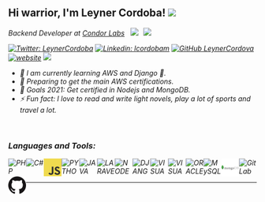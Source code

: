 <h2> Hi warrior, I'm Leyner Cordoba! <img src="https://media.giphy.com/media/SXyDYS8HSWfaMTmKGJ/giphy.gif" width="50"></h2>
<img align='right' src="https://media.giphy.com/media/1sgetPM00wWqJpVUTl/giphy.gif" width="230">


<p><em>Backend Developer at <a href="https://condorlabs.io/">Condor Labs</a>&nbsp &nbsp<img src="https://condorlabs.io/favicon-32x32.png?v=8031a439d4511ed16be9cc014fc17b20" width="20"></p>


[![Twitter: LeynerCordoba](https://img.shields.io/twitter/follow/leynercordoba?style=social)](https://twitter.com/leynercordoba)
[![Linkedin: lcordobam](https://img.shields.io/badge/-leynercordoba-blue?style=flat-square&logo=Linkedin&logoColor=white&link=www.linkedin.com/in/lcordobam)](www.linkedin.com/in/lcordobam/)
[![GitHub LeynerCordova](https://img.shields.io/github/followers/leynercordoba?label=follow&style=social)](https://github.com/LeynerCordoba)
[![website](https://img.shields.io/badge/Website-46a2f1.svg?&style=flat-square&logo=Google-Chrome&logoColor=white&link=https://anmolsingh.me/)](https://lcordobam.com/)
![](https://komarev.com/ghpvc/?username=leynercordoba&color=blue)
- 🌱 I am currently learning AWS and Django 🤣.
- 🔭 Preparing to get the main AWS certifications.
- 🥅 Goals 2021: Get certified in Nodejs and MongoDB.
- ⚡ Fun fact: I love to read and write light novels, play a lot of sports and travel a lot.

<br />

### Languages and Tools:

[<img align="left" alt="PHP" width="36px" height="36px" src="https://user-images.githubusercontent.com/12550150/134826660-ac9f0db8-c6e7-4398-bd8d-8bb42fd61ae4.png" />][webdevplaylist]
[<img align="left" alt="C#" width="36px" height="36px"  src="https://user-images.githubusercontent.com/12550150/134826684-d8adb397-53c0-4251-82c4-e7cccfd5082e.png" />][webdevplaylist]
[<img align="left" alt="JAVASCRIPT" width="36px" height="36px"  src="https://raw.githubusercontent.com/github/explore/80688e429a7d4ef2fca1e82350fe8e3517d3494d/topics/javascript/javascript.png" />][cssplaylist]
[<img align="left" alt="PYTHON" width="36px" height="36px" src="https://user-images.githubusercontent.com/12550150/134826717-994a77e9-c743-4ae3-8cc0-aeafd76a4454.png" />][cssplaylist]
[<img align="left" alt="JAVA" width="36px" height="36px" src="https://user-images.githubusercontent.com/12550150/134826943-a45e9041-0056-4501-9304-14c9025f49e4.png" />][jsplaylist]
[<img align="left" alt="LARAVEL" width="36px" height="36px"  src="https://user-images.githubusercontent.com/12550150/134826962-476a1dca-7d53-4f7b-8640-8520af5e81ab.png" />][reactplaylist]
[<img align="left" alt="NODEJS" width="36px" height="36px"  src="https://user-images.githubusercontent.com/12550150/134826975-8f47918f-c13e-4d81-9ba7-eb4b06bde6ef.png" />][webdevplaylist]
[<img align="left" alt="DJANGO" width="36px" height="36px" src="https://user-images.githubusercontent.com/12550150/134826987-a39bf042-ca36-4564-8fd6-bfde921ecf69.png" />][webdevplaylist]
[<img align="left" alt="VISUAL STUDIO" width="36px"  height="36px" src="https://user-images.githubusercontent.com/12550150/134827040-9e7405f7-5de4-4cf9-bc0c-57a67f827aec.png" />][webdevplaylist]
[<img align="left" alt="VISUAL STUDIO CODE" width="36px" height="36px"  src="https://user-images.githubusercontent.com/12550150/134827060-5e0811ec-b459-412d-ac61-9bf21a6ece46.png" />][webdevplaylist]
[<img align="left" alt="ORACLE" width="36px" height="36px"  src="https://user-images.githubusercontent.com/12550150/134827074-bb4b841f-fc40-4665-be0a-7cb165597144.png" />][webdevplaylist]
[<img align="left" alt="MySQL" width="36px" height="36px"  src="https://user-images.githubusercontent.com/12550150/134827113-b48cfb3d-fd94-416d-83c6-6999ffc50371.png" />][webdevplaylist]
[<img align="left" alt="MongoDB" width="36px" height="36px"  src="https://raw.githubusercontent.com/github/explore/80688e429a7d4ef2fca1e82350fe8e3517d3494d/topics/mongodb/mongodb.png" />][webdevplaylist]
[<img align="left" alt="GitLab" width="36px" height="36px"  src="https://user-images.githubusercontent.com/12550150/134827130-93ef6113-55aa-4833-94f1-7c053dab0f01.png" />][webdevplaylist]
[<img align="left" alt="GitHub" width="36px" height="36px"  src="https://raw.githubusercontent.com/github/explore/78df643247d429f6cc873026c0622819ad797942/topics/github/github.png" />][webdevplaylist]

<br />
<br />

---



[website]: https://codeSTACKr.com
[course]: http://vsCodeHero.com
[twitter]: https://twitter.com/codeSTACKr
[youtube]: https://youtube.com/codeSTACKr
[instagram]: https://instagram.com/codeSTACKr
[linkedin]: https://linkedin.com/in/codeSTACKr
[webdevplaylist]: https://www.youtube.com/playlist?list=PLkwxH9e_vrAJ0WbEsFA9W3I1W-g_BTsbt
[jsplaylist]: https://www.youtube.com/playlist?list=PLkwxH9e_vrALRJKu7wfXby3MKeflhTu6B
[cssplaylist]: https://www.youtube.com/playlist?list=PLkwxH9e_vrALSdvZuEh6gqQdmDoDIoqz4
[reactplaylist]: https://www.youtube.com/playlist?list=PLkwxH9e_vrAK4TdffpxKY3QGyHCpxFcQ0
